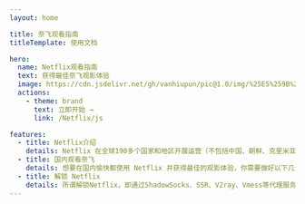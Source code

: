 ```yaml
---
layout: home

title: 奈飞观看指南
titleTemplate: 使用文档

hero:
  name: Netflix观看指南
  text: 获得最佳奈飞观影体验
  image: https://cdn.jsdelivr.net/gh/vanhiupun/pic@1.0/img/%25E5%259B%25BE%25E7%2589%25878-5.x19049.png
  actions:
    - theme: brand
      text: 立即开始 →
      link: /Netflix/js

features:
  - title: Netflix介绍
    details: Netflix 在全球190多个国家和地区开展运营（不包括中国、朝鲜、克里米亚、叙利亚等四个国家及地区），总计拥有 1.83 亿 名付费会员。据悉，目前奈飞平台的影视剧数量高达 1.3 万部。多个数据综合显示，奈飞是全球流媒体平台中当之无愧的 No.1
  - title: 国内观看奈飞
    details: 想要在国内愉快都使用 Netflix 并获得最佳的观影体验，你需要做好以下几个方面的准备：Netflix 账号和科学上网环境
  - title: 解锁 Netflix
    details: 所谓解锁Netflix，即通过ShadowSocks、SSR、V2ray、Vmess等代理服务提供商提供的Netflix流媒体专用节点，解锁Netflix资源，也就是通常说的 Netflix机场。
---
```

<style>
:root {
  --vp-home-hero-name-color: transparent;
  --vp-home-hero-name-background: -webkit-linear-gradient(120deg, #bd34fe 30%, #41d1ff);
}
</style>

